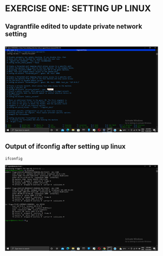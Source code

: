 # **EXERCISE ONE: SETTING UP LINUX** 
## Vagrantfile edited to update private network setting  
![VagrantFile](Dhcp_private_network.png)
---
## Output of ifconfig after setting up linux
`ifconfig`  


![ifconfig](ifconfig.png)
